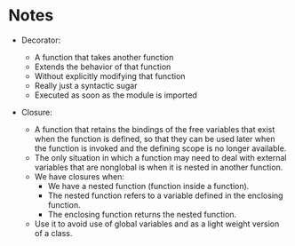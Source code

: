 # Notes

* Decorator:
  * A function that takes another function
  * Extends the behavior of that function
  * Without explicitly modifying that function
  * Really just a syntactic sugar
  * Executed as soon as the module is imported

* Closure:
  * A function that retains the bindings of the free variables that exist when the function is defined, so that they can be used later when the function is invoked and the defining scope is no longer available.
  * The only situation in which a function may need to deal with external variables that are nonglobal is when it is nested in another function.
  * We have closures when:
    * We have a nested function (function inside a function).
    * The nested function refers to a variable defined in the enclosing function.
    * The enclosing function returns the nested function.
  * Use it to avoid use of global variables and as a light weight version of a class.
